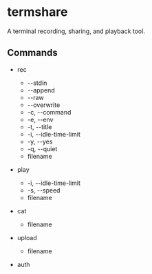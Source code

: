 # termshare

A terminal recording, sharing, and playback tool.

## Commands

* rec
  * --stdin
  * --append
  * --raw
  * --overwrite
  * -c, --command
  * -e, --env
  * -t, --title
  * -i, --idle-time-limit
  * -y, --yes
  * -q, --quiet
  * filename

* play
  * -i, --idle-time-limit
  * -s, --speed
  * filename

* cat
  * filename

* upload
  * filename

* auth
